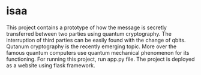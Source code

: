 # isaa
This project contains a prototype of how the message is secretly transferred between two parties using quantum cryptography.
The interruption of third parties can be easily found with the change of qbits.
Qutanum cryptography is the recently emerging topic.
More over the famous quantum computers use quantum mechanical phenomenon for its functioning.
For running this project, run app.py file.
The project is deployed as a website using flask framework.
